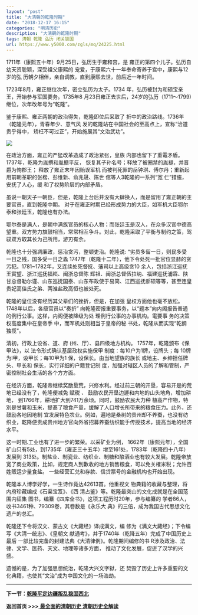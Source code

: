 ```yaml
---
layout: "post"
title: "大清朝的乾隆时期"
date: "2018-12-17 16:15"
categories: "明清历史"
description: "大清朝的乾隆时期"
tags: 清朝 乾隆 弘历 闭关锁国
url: https://www.y5000.com/zgls/mq/24225.html
---
```






1711年（康熙五十年）9月25日，弘历生于雍和宫，是 雍正的第四个儿子。弘历自幼天资聪颖，深受祖父康熙的
宠爱，于康熙六十一年奉命寄养于宫中，康熙与12岁的弘 历朝夕相伴，亲自调教，直到康熙去世，前后近一年时间。

1723年8月，雍正继位次年，密立弘历为太子。1734 年，弘历被封为和硕宝亲王，开始参与军国要务。1735年8
月23日雍正去世后，24岁的弘历（1711～1799)继位，次年改年号为“乾隆”。

鉴于康熙、雍正两朝的政治得失，乾隆即位后采取了 折中的政治路线。1736年（乾隆元年），青春年少、意气风
发的乾隆站在中国社会的至高点上，宣称“洽道贵乎得中， 矫枉不可过正”，开始施展其“文治武功”。

![](https://img.y5000.com/uploads/allimg/170724/8-1FH4101425b9.jpg)

在政治方面，雍正的严猛改革造成了政治紧张，皇族 内部也留下了重電矛盾。1737年，乾隆为胤撰和胤搪平反，
恢复其子孙名号；释放了被圈禁的胤褪，并晋爵为恂郡王； 释放了雍正末年因贻误军机 而被判死罪的岳钟琪、傅尔丹；重新起用前朝革职的张楷、彭维新、俞兆晟、陈世
倌等人3乾隆的一系列“宽 仁”措施，安抚了人心，缓 和了权势阶层的内部矛盾。

虽说一朝天子一朝臣，但是，乾隆上台后并没有大肆换人，而是留用了雍正朝的主要官员，直到乾隆中期。
对于在雍正时期已经形成势力的大臣，如军机大臣鄂尔泰和张廷玉，乾隆也有办法。

鄂尔泰是满人，是朝中满族官员的核心人物；而张廷玉是汉人，在众多汉官中德高望重。双方势力旗鼓相当，常常相互争斗。对此，乾隆采取了平衡与制约之策，驾驭双方取其长为己所用，游刃有余。

乾隆也十分强凋廉政，惩治贪污，整顿吏治。乾隆说: “劣员多留一日，则民多受一日之残，国多受一日之螽
1747年（乾隆十二年），他下令处死一批官位显赫的贪污犯。1781~1782年，又连续处死督抚、藩司以上高级贪10
余人，包括浙江巡抚王實望、浙江巡抚福崧、闽浙总督陈
辉祖、闽浙总督伍拉纳、福建巡抚浦霖、陕甘总督勒尔谨、山东巡抚国泰、山东布政使于易简、江西巡抚郝硕等等，甚至连皇贵妃高佳氏之弟、两淮盐政高恒也被处死。

乾隆的皇位没有经历其父辈们的挫折，但是，在加强 皇权方面他也毫不放松。1748年以后，各级官员以“奏折”
向乾隆密报重要事务，以“题本”向内阁报告普通的例行公事。这样，内阁便被降级为处 理例行公事的办事机构。電要事 务的决策权高度集中在皇帝手
中，而军机处则相当于皇帝的秘 书处，乾隆从而实现“乾纲独揽“。

清初，行政上设省、道、府 (州、厅）、县四级地方机构。 1757年，乾隆颁布《保甲法》，以 法令形式确认基层政权实施保甲 制度：每10户为1牌，设牌头；每
10牌为I甲，设甲长；每10甲为1 保，设保长。由当地望族的族长 或地主、乡绅担任牌头、甲长和 保长，实行详细的户籍登记制
度，加强对辖区人员的了解和管制，严密控制社会生活的各个方方面。

在经济方面，乾隆帝继续奖励垦荒，兴修水利。经过前三朝的开垦，容易开是的荒地已经没有了，乾隆便减免 赋税 _、_ 鼓励农民开垦边遯和内地的山头地角，增加耕地，
到1766年，耕地扩大到741万余顷。同时，鼓励农民大力种
植高产作物，特別是甘薯和玉米，提髙了粮食产量，缓解了人口增长所带来的粮食压力。此外，还鼓励各地因地制
宜发展特色农业。例如，遍地是桑树的贵州却不养蚕，也没有纺织业，乾降便责成贵州地方官向外省招募养蚕纺织能手传授技术，提高当地的经济水平。

这一时期.工业也有了进一步的繁荣。以采矿业为例，
1662年（康熙元年），全国矿山只有5处，到1735年（雍正三十五年）增至161处，1783年（乾降四十八年）发展到
313处。制盐业、制瓷业、纺织业、制糖和酿酒业也有较大发展。乾隆帝放宽了商业政策，比如，规定商人到歉收的地方销售粮食，可以免关榷米税；允许百姓贩运少量食盐。
一些经营汇兑和存款、信贷票号的金融机构也开始出现。

乾隆本人博学好学，一生诗作竟达42613首。他重视文 物典籍的收藏与整理，将内府珍藏编成《石渠宝笈》、《西
清占鉴》等。乾隆最突山的文化成就是在全国范围内征集 图书，编纂《四库全书》，这项工程历时20年，参与编纂的
学者86人，收书3461种、79309卷，其卷数是《永乐大 典》的三倍，成为我国古代思想文化遗产的总汇。

乾隆还下令将汉文、蒙古文《大藏经》译成满文，编 修为《满文大藏经》；下令编写《大清一统志》、《皇朝文
献通考》，并于1740年（乾降五年）完成了中国历史上最后 一部比较完备的封建法典《大清律例》。乾隆期间编修的书
R涉及政治、法律、文学、医药、天文、地理等诸多方面， 推动了文化发展，促迸了汉学的兴盛。

遗憾的是，为了加强思想统治，乾隆大兴文字狱，还 焚毁了历史上许多重要的文化典籍，也使其“文治”成为中国文化的一场浩劫。

* * *

**下一节：[乾隆平定边疆叛乱稳固西北](https://www.y5000.com/zgls/mq/24227.html)**

**返回首页 >>>**[ **最全面的清朝历史 清朝历史全解读**](https://www.y5000.com/zgls/mq/24329.html)
